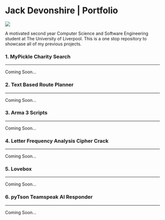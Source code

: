 # Jack Devonshire | Portfolio

![](https://img.shields.io/github/followers/jackdevo?style=social)

A motivated second year Computer Science and Software Engineering student at The University of Liverpool. This is a one stop repository to showcase all of my previous projects.


### 1. MyPickle Charity Search
----
Coming Soon...

### 2. Text Based Route Planner
----
Coming Soon...

### 3. Arma 3 Scripts
----
Coming Soon...

### 4. Letter Frequency Analysis Cipher Crack
----
Coming Soon...

### 5. Lovebox
----
Coming Soon...

### 6. pyTson Teamspeak AI Responder
----
Coming Soon...

